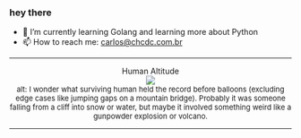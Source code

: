 ### hey there 

- :seedling: I’m currently learning Golang and learning more about Python
- :mailbox: How to reach me: carlos@chcdc.com.br


---


<!-- xkcd -->
<p align="center">Human Altitude</br><img src=https://imgs.xkcd.com/comics/human_altitude.png></br><font size =2>alt: I wonder what surviving human held the record before balloons (excluding edge cases like jumping gaps on a mountain bridge). Probably it was someone falling from a cliff into snow or water, but maybe it involved something weird like a gunpowder explosion or volcano.</br></font></p></table></p> 


<!-- xkcd -->
---
